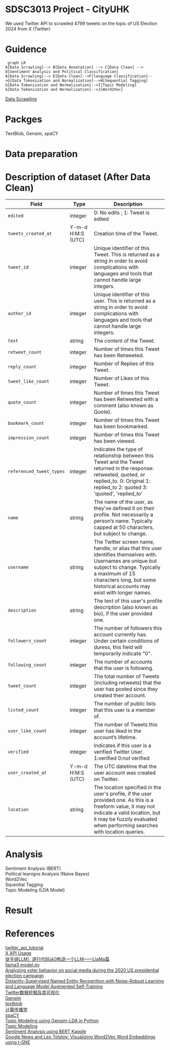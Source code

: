 # SDSC3013 Project - CityUHK

We used Twitter API to scrawled 4799 tweets on the topic of US Election 2024 from X (Twitter)

# Guidence

```mermaid
 graph LR
A[Data Scrawling]--> B[Data Annotation] --> C[Data Clean] --> D[Sentiment Analysis and Political Classification]
A[Data Scrawling]--> E[Data Clean]-->F[language Classification]-->G[Data Tokenization and Normalization]-->H[Sequential Tagging]
G[Data Tokenization and Normalization]-->I[Topic Modeling]
G[Data Tokenization and Normalization]-->J[Word2Vec]
```
[Data Scrawling](https://github.com/ronineume/X-NLP-Project/blob/main/Data_preparation/guide.md)
# Packges
TextBlob, Gensim, spaCY

# Data preparation

# Description of dataset (After Data Clean)
| Field                     | Type                    | Description                                                                                                                             |
|---------------------------|-------------------------|-----------------------------------------------------------------------------------------------------------------------------------------|
| `edited`                  | integer                   | 0: No edits ; 1: Tweet is edited |
| `tweets_created_at`       | Y-m-d H:M:S (UTC)        | Creation time of the Tweet.                                                                                                            |
| `tweet_id`                      | integer                 | Unique identifier of this Tweet. This is returned as a string in order to avoid complications with languages and tools that cannot handle large integers. |
| `author_id`              | integer                  | Unique identifier of this user. This is returned as a string in order to avoid complications with languages and tools that cannot handle large integers. |
| `text`                    | string                  | The content of the Tweet.                                                                                                              |
| `retweet_count`          | integer                 | Number of times this Tweet has been Retweeted.                                                                                         |
| `reply_count`            | integer                 | Number of Replies of this Tweet.                                                                                                        |
| `tweet_like_count`             | integer                 | Number of Likes of this Tweet.                                                                                                          |
| `quote_count`            | integer                 | Number of times this Tweet has been Retweeted with a comment (also known as Quote).                                                    |
| `bookmark_count`         | integer                 | Number of times this Tweet has been bookmarked.                                                                                         |
| `impression_count`       | integer                 | Number of times this Tweet has been viewed.                                                                                            |
| `referenced_tweet_types` | integer                    | Indicates the type of relationship between this Tweet and the Tweet returned in the response: retweeted, quoted, or replied_to. 0: Original 1: replied_to 2: quoted 3: 'quoted', 'replied_to'       |
| `name`                  | string                   | The name of the user, as they’ve defined it on their profile. Not necessarily a person’s name. Typically capped at 50 characters, but subject to change. |
| `username`       | string        | The Twitter screen name, handle, or alias that this user identifies themselves with. Usernames are unique but subject to change. Typically a maximum of 15 characters long, but some historical accounts may exist with longer names.|
| `description`                      | string                | The text of this user's profile description (also known as bio), if the user provided one. |
| `followers_count`              | integer                  | The number of followers this account currently has. Under certain conditions of duress, this field will temporarily indicate “0”. |
| `following_count`                    | integer                  | The number of accounts that the user is following.                                                                                                             |
| `tweet_count`          | integer                 | The total number of Tweets (including retweets) that the user has posted since they created their account.             |
| `listed_count`            | integer                 | The number of public lists that this user is a member of.                                                                                                      |
| `user_like_count`             | integer                 | The number of Tweets this user has liked in the account’s lifetime.                                                                                                          |
| `verified`          | integer                 | Indicates if this user is a verified Twitter User.   1:verified 0:not verified                                                                                    |
| `user_created_at`            | Y-m-d H:M:S (UTC)            | The UTC datetime that the user account was created on Twitter.                                                                                                        |
| `location`             | string                 | The location specified in the user's profile, if the user provided one. As this is a freeform value, it may not indicate a valid location, but it may be fuzzily evaluated when performing searches with location queries. |

# Analysis
Sentiment Analysis (BERT)\
Political leanigns Analysis (Naive Bayes) \
Word2Vec \
Squential Tagging \
Topic Modeling (LDA Model)

# Result



# References
[twitter_api_tutorial](https://github.com/nestauk/dap_medium_articles/tree/dev/twitter_api_tutorial) \
[X API Usage](https://developer.x.com/en/docs/x-api/tweets/search/api-reference/get-tweets-search-recent) \
[徒手搓LLM）逐行代码从0构造一个LLM——LlaMa篇](https://zhuanlan.zhihu.com/p/1674261485) \
[llama3 model.py](https://github.com/meta-llama/llama3/blob/main/llama/model.py) \
[Analyzing voter behavior on social media during the 2020 US presidential election campaign](https://pmc.ncbi.nlm.nih.gov/articles/PMC9288921) \
[Distantly-Supervised Named Entity Recognition with Noise-Robust Learning and Language Model Augmented Self-Training](https://arxiv.org/abs/2109.05003) \
[Twitter数据挖掘及其可视化](https://www.hrwhisper.me/twitter-data-mining-and-visualization/) \
[Gensim](https://radimrehurek.com/gensim/auto_examples/index.html#documentation) \
[textblob](https://textblob.readthedocs.io/en/dev/) \
[计算传播学](https://chengjun.github.io/mybook/11-3-textblob.html) \
[spaCY](https://spacy.io/) \
[Topic Modeling using Gensim-LDA in Python](https://medium.com/analytics-vidhya/topic-modeling-using-gensim-lda-in-python-48eaa2344920) \
[Topic Modeling](https://ethen8181.github.io/machine-learning/clustering/topic_model/LDA.html#Getting-Started) \
[Sentiment Analysis using BERT Kaggle](https://www.kaggle.com/code/prakharrathi25/sentiment-analysis-using-bert/notebook) \
[Google News and Leo Tolstoy: Visualizing Word2Vec Word Embeddings using t-SNE](https://towardsdatascience.com/google-news-and-leo-tolstoy-visualizing-word2vec-word-embeddings-with-t-sne-11558d8bd4d)
        

